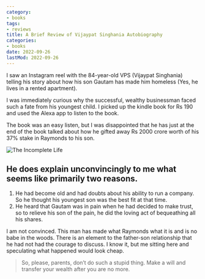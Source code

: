 ```yaml
---
category:
- books
tags:
- reviews
title: A Brief Review of Vijaypat Singhania Autobiography
categories:
- books
date: 2022-09-26
lastMod: 2022-09-26
---
```

I saw an Instagram reel with the 84-year-old VPS (Vijaypat Singhania) telling his story about how his son Gautam has made him homeless (Yes, he lives in a rented apartment).

I was immediately curious why the successful, wealthy businessman faced such a fate from his youngest child. I picked up the kindle book for Rs 190 and used the Alexa app to listen to the book.

The book was an easy listen, but I was disappointed that he has just at the end of the book talked about how he gifted away Rs 2000 crore worth of his 37% stake in Raymonds to his son.

![The Incomplete Life](https://images.moneycontrol.com/static-mcnews/2021/10/singhania-book-cover-328x435.jpg)

## He does explain unconvincingly to me what seems like primarily two reasons. 
1. He had become old and had doubts about his ability to run a company. So he thought his youngest son was the best fit at that time. 
2. He heard that Gautam was in pain when he had decided to make trust, so to relieve his son of the pain, he did the loving act of bequeathing all his shares.

I am not convinced. This man has made what Raymonds what it is and is no babe in the woods. There is an element to the father-son relationship that he had not had the courage to discuss. I know it, but me sitting here and speculating what happened would look cheap.

> So, please, parents, don’t do such a stupid thing. Make a will and transfer your wealth after you are no more.
